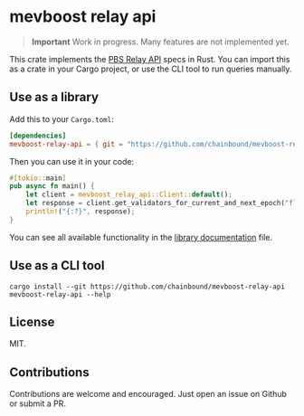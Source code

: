 # mevboost relay api

> **Important**
> Work in progress. Many features are not implemented yet.

This crate implements the [PBS Relay API](https://flashbots.github.io/relay-specs/#/) specs in Rust.
You can import this as a crate in your Cargo project, or use the CLI tool to run queries manually.

## Use as a library

Add this to your `Cargo.toml`:

```toml
[dependencies]
mevboost-relay-api = { git = "https://github.com/chainbound/mevboost-relay-api" }
```

Then you can use it in your code:

```rust
#[tokio::main]
pub async fn main() {
    let client = mevboost_relay_api::Client::default();
    let response = client.get_validators_for_current_and_next_epoch("flashbots").await.unwrap();
    println!("{:?}", response);
}
```

You can see all available functionality in the [library documentation](./crates/mevboost-relay-api/README.md) file.

## Use as a CLI tool

```shell
cargo install --git https://github.com/chainbound/mevboost-relay-api
mevboost-relay-api --help
```

## License

MIT.

## Contributions

Contributions are welcome and encouraged. Just open an issue on Github or submit a PR.
